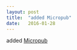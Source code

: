 ```yaml
---
layout: post
title:  "added Micropub"
date:   2016-01-28
---
```


added [Micropub](http://www.w3.org/TR/micropub/)

